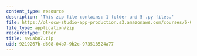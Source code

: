 ```yaml
---
content_type: resource
description: 'This zip file contains: 1 folder and 5 .py files.'
file: https://ol-ocw-studio-app-production.s3.amazonaws.com/courses/6-01sc-introduction-to-electrical-engineering-and-computer-science-i-spring-2011/9219267bd60804b79b2c973518524a77_swLab07.zip
file_type: application/zip
resourcetype: Other
title: swLab07.zip
uid: 9219267b-d608-04b7-9b2c-973518524a77
---
```


